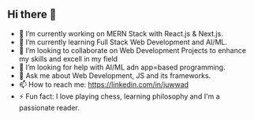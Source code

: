 ## Hi there 👋

- 🔭 I’m currently working on MERN Stack with React.js & Next.js.
- 🌱 I’m currently learning Full Stack Web Development and AI/ML.
- 👯 I’m looking to collaborate on Web Development Projects to enhance my skills and excell in my field
- 🤔 I’m looking for help with AI/ML adn app=based programming.
- 💬 Ask me about Web Development, JS and its frameworks.
- 📫 How to reach me: https://linkedin.com/in/juwwad
- ⚡ Fun fact: I love playing chess, learning philosophy and I'm a passionate reader.
